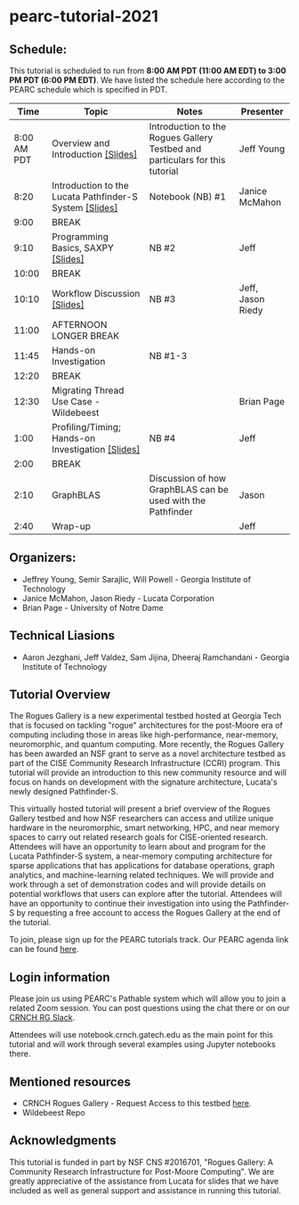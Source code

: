 # pearc-tutorial-2021

<!--## https://github.com/crnch-rg/pearc-tutorial-2021/-->

## Schedule:

This tutorial is scheduled to run from **8:00 AM PDT (11:00 AM EDT) to 3:00 PM PDT (6:00 PM EDT)**. We have listed the schedule here according to the PEARC schedule which is specified in PDT.

| Time | Topic | Notes | Presenter | 
| ------------- | -------------| -------------|-------------|
| 8:00 AM PDT  | Overview and Introduction [[Slides]](https://github.com/gt-crnch-rg/pearc-tutorial-2021/blob/main/slides/01_crnch_rogues_gallery_tutorial_intro.pdf) | Introduction to the Rogues Gallery Testbed and particulars for this tutorial  | Jeff Young |
| 8:20 | Introduction to the Lucata Pathfinder-S System [[Slides]](https://github.com/gt-crnch-rg/pearc-tutorial-2021/blob/main/slides/lucata_tutorial/00_Lucata_Pathfinder_Tutorial_Overview.pdf) | Notebook (NB) #1 | Janice McMahon |  
| 9:00  | BREAK | | |  
| 9:10 | Programming Basics, SAXPY [[Slides]](https://github.com/gt-crnch-rg/pearc-tutorial-2021/blob/main/slides/lucata_tutorial/01_Lucata_Pathfinder_Tutorial_Basics.pdf) | NB #2  | Jeff |  
| 10:00  | BREAK | | |  
| 10:10 | Workflow Discussion [[Slides]](https://github.com/gt-crnch-rg/pearc-tutorial-2021/blob/main/slides/lucata_tutorial/02_Lucata_Pathfinder_Tutorial_Workflow.pdf) |  NB #3  | Jeff, Jason Riedy |  
| 11:00 | AFTERNOON LONGER BREAK   |   |  |  
| 11:45 | Hands-on Investigation  | NB #1-3 |  |  
| 12:20 | BREAK |  |  |  
| 12:30 | Migrating Thread Use Case - Wildebeest |   | Brian Page |  
| 1:00 | Profiling/Timing; Hands-on Investigation [[Slides]](https://github.com/gt-crnch-rg/pearc-tutorial-2021/blob/main/slides/lucata_tutorial/03_Lucata_Pathfinder_Tutorial_Performance_Profiling.pdf) | NB #4  | Jeff |  
| 2:00 | BREAK  |   |  |  
| 2:10 | GraphBLAS  | Discussion of how GraphBLAS can be used with the Pathfinder  | Jason |  
| 2:40 | Wrap-up   |   | Jeff  |  

## Organizers:

* Jeffrey Young, Semir Sarajlic, Will Powell - Georgia Institute of Technology
* Janice McMahon, Jason Riedy - Lucata Corporation
* Brian Page - University of Notre Dame

## Technical Liasions
* Aaron Jezghani, Jeff Valdez, Sam Jijina, Dheeraj Ramchandani - Georgia Institute of Technology

## Tutorial Overview
The Rogues Gallery is a new experimental testbed hosted at Georgia Tech that is focused on tackling "rogue" architectures for the post-Moore era of computing including those in areas like high-performance, near-memory, neuromorphic, and quantum computing. More recently, the Rogues Gallery has been awarded an NSF grant to serve as a novel architecture testbed as part of the CISE Community Research Infrastructure (CCRI) program. This tutorial will provide an introduction to this new community resource and will focus on hands on development with the signature architecture, Lucata's newly designed Pathfinder-S.

This virtually hosted tutorial will present a brief overview of the Rogues Gallery testbed and how NSF researchers can access and utilize unique hardware in the neuromorphic, smart networking, HPC, and near memory spaces to carry out related research goals for CISE-oriented research. Attendees will have an opportunity to learn about and program for the Lucata Pathfinder-S system, a near-memory computing architecture for sparse applications that has applications for database operations, graph analytics, and machine-learning related techniques. We will provide and work through a set of demonstration codes and will provide details on potential workflows that users can explore after the tutorial. Attendees will have an opportunity to continue their investigation into using the Pathfinder-S by requesting a free account to access the Rogues Gallery at the end of the tutorial.

To join, please sign up for the PEARC tutorials track. Our PEARC agenda link can be found [here](https://sched.co/kLmR).

 
## Login information
Please join us using PEARC's Pathable system which will allow you to join a related Zoom session. You can post questions using the chat there or on our [CRNCH RG Slack](https://join.slack.com/t/gt-crnch-rg/shared_invite/zt-thaxo3ds-zyb26ZW~IjACwgE_dN7MBA).

Attendees will use notebook.crnch.gatech.edu as the main point for this tutorial and will work through several examples using Jupyter notebooks there.

## Mentioned resources
* CRNCH Rogues Gallery - Request Access to this testbed [here](http://crnch.gatech.edu/request-rogues-access).
* Wildebeest Repo

## Acknowledgments
This tutorial is funded in part by NSF CNS #2016701, "Rogues Gallery: A Community Research Infrastructure for Post-Moore Computing". We are greatly appreciative of the assistance from Lucata for slides that we have included as well as general support and assistance in running this tutorial.
